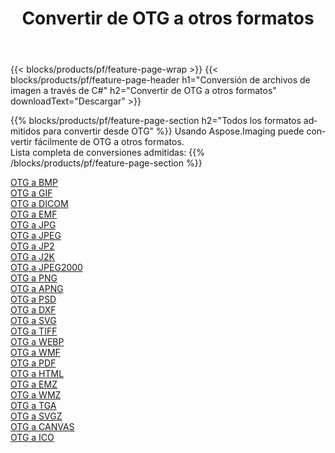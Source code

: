 ﻿---
title: Convertir de OTG a otros formatos 
weight: 3920
url: /es/java/conversion/from/otg 
lang: es
langdirlevel: 2
locales: zh-hans,ja,it,ru,de,es,fr,nl,id,lt,pl,pt,vi,tr,ko,zh-hant,ar,hi,th,sv,cs,uk,he
description: Usando Aspose.Imaging puede convertir fácilmente de OTG a otros formatos
---

{{< blocks/products/pf/feature-page-wrap >}}
{{< blocks/products/pf/feature-page-header h1="Conversión de archivos de imagen a través de C#" h2="Convertir de OTG a otros formatos" downloadText="Descargar" >}}


{{% blocks/products/pf/feature-page-section  h2="Todos los formatos admitidos para convertir desde OTG" %}}
Usando Aspose.Imaging puede convertir fácilmente de OTG a otros formatos.
<br/>
Lista completa de conversiones admitidas:
{{% /blocks/products/pf/feature-page-section %}}
<div class="container-fluid productfamilypage bg-gray">
    <div class="convertypes bg-gray agp-content section">
        <div class="container">
		<div class="row other-converters">
		    <div class='col-md-2 other-converter remove-lp remove-rp'><a href="/imaging/es/java/conversion/otg-to-bmp" >OTG a BMP</a></div><div class='col-md-2 other-converter remove-lp remove-rp'><a href="/imaging/es/java/conversion/otg-to-gif" >OTG a GIF</a></div><div class='col-md-2 other-converter remove-lp remove-rp'><a href="/imaging/es/java/conversion/otg-to-dicom" >OTG a DICOM</a></div><div class='col-md-2 other-converter remove-lp remove-rp'><a href="/imaging/es/java/conversion/otg-to-emf" >OTG a EMF</a></div><div class='col-md-2 other-converter remove-lp remove-rp'><a href="/imaging/es/java/conversion/otg-to-jpg" >OTG a JPG</a></div><div class='col-md-2 other-converter remove-lp remove-rp'><a href="/imaging/es/java/conversion/otg-to-jpeg" >OTG a JPEG</a></div><div class='col-md-2 other-converter remove-lp remove-rp'><a href="/imaging/es/java/conversion/otg-to-jp2" >OTG a JP2</a></div><div class='col-md-2 other-converter remove-lp remove-rp'><a href="/imaging/es/java/conversion/otg-to-j2k" >OTG a J2K</a></div><div class='col-md-2 other-converter remove-lp remove-rp'><a href="/imaging/es/java/conversion/otg-to-jpeg2000" >OTG a JPEG2000</a></div><div class='col-md-2 other-converter remove-lp remove-rp'><a href="/imaging/es/java/conversion/otg-to-png" >OTG a PNG</a></div><div class='col-md-2 other-converter remove-lp remove-rp'><a href="/imaging/es/java/conversion/otg-to-apng" >OTG a APNG</a></div><div class='col-md-2 other-converter remove-lp remove-rp'><a href="/imaging/es/java/conversion/otg-to-psd" >OTG a PSD</a></div><div class='col-md-2 other-converter remove-lp remove-rp'><a href="/imaging/es/java/conversion/otg-to-dxf" >OTG a DXF</a></div><div class='col-md-2 other-converter remove-lp remove-rp'><a href="/imaging/es/java/conversion/otg-to-svg" >OTG a SVG</a></div><div class='col-md-2 other-converter remove-lp remove-rp'><a href="/imaging/es/java/conversion/otg-to-tiff" >OTG a TIFF</a></div><div class='col-md-2 other-converter remove-lp remove-rp'><a href="/imaging/es/java/conversion/otg-to-webp" >OTG a WEBP</a></div><div class='col-md-2 other-converter remove-lp remove-rp'><a href="/imaging/es/java/conversion/otg-to-wmf" >OTG a WMF</a></div><div class='col-md-2 other-converter remove-lp remove-rp'><a href="/imaging/es/java/conversion/otg-to-pdf" >OTG a PDF</a></div><div class='col-md-2 other-converter remove-lp remove-rp'><a href="/imaging/es/java/conversion/otg-to-html" >OTG a HTML</a></div><div class='col-md-2 other-converter remove-lp remove-rp'><a href="/imaging/es/java/conversion/otg-to-emz" >OTG a EMZ</a></div><div class='col-md-2 other-converter remove-lp remove-rp'><a href="/imaging/es/java/conversion/otg-to-wmz" >OTG a WMZ</a></div><div class='col-md-2 other-converter remove-lp remove-rp'><a href="/imaging/es/java/conversion/otg-to-tga" >OTG a TGA</a></div><div class='col-md-2 other-converter remove-lp remove-rp'><a href="/imaging/es/java/conversion/otg-to-svgz" >OTG a SVGZ</a></div><div class='col-md-2 other-converter remove-lp remove-rp'><a href="/imaging/es/java/conversion/otg-to-canvas" >OTG a CANVAS</a></div><div class='col-md-2 other-converter remove-lp remove-rp'><a href="/imaging/es/java/conversion/otg-to-ico" >OTG a ICO</a></div>
                </div>
        </div>
    </div>
</div>
<br/>

